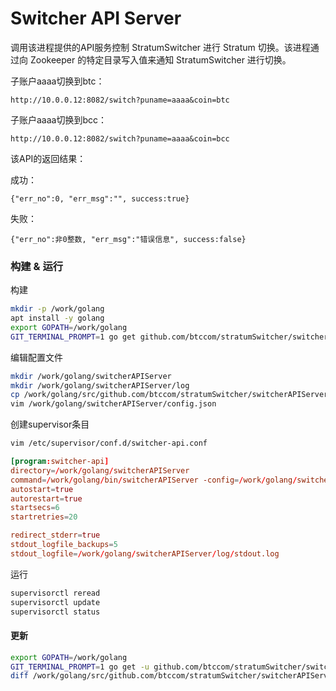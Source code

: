 # Switcher API Server

调用该进程提供的API服务控制 StratumSwitcher 进行 Stratum 切换。该进程通过向 Zookeeper 的特定目录写入值来通知 StratumSwitcher 进行切换。


子账户aaaa切换到btc：
```
http://10.0.0.12:8082/switch?puname=aaaa&coin=btc
```

子账户aaaa切换到bcc：
```
http://10.0.0.12:8082/switch?puname=aaaa&coin=bcc
```

该API的返回结果：

成功：
```
{"err_no":0, "err_msg":"", success:true}
```

失败：
```
{"err_no":非0整数, "err_msg":"错误信息", success:false}
```


### 构建 & 运行

构建

```bash
mkdir -p /work/golang
apt install -y golang
export GOPATH=/work/golang
GIT_TERMINAL_PROMPT=1 go get github.com/btccom/stratumSwitcher/switcherAPIServer
```

编辑配置文件

```bash
mkdir /work/golang/switcherAPIServer
mkdir /work/golang/switcherAPIServer/log
cp /work/golang/src/github.com/btccom/stratumSwitcher/switcherAPIServer/config.default.json /work/golang/switcherAPIServer/config.json
vim /work/golang/switcherAPIServer/config.json
```

创建supervisor条目

```bash
vim /etc/supervisor/conf.d/switcher-api.conf
```

```conf
[program:switcher-api]
directory=/work/golang/switcherAPIServer
command=/work/golang/bin/switcherAPIServer -config=/work/golang/switcherAPIServer/config.json -log_dir=/work/golang/switcherAPIServer/log -v 2
autostart=true
autorestart=true
startsecs=6
startretries=20

redirect_stderr=true
stdout_logfile_backups=5
stdout_logfile=/work/golang/switcherAPIServer/log/stdout.log
```

运行

```bash
supervisorctl reread
supervisorctl update
supervisorctl status
```

#### 更新

```bash
export GOPATH=/work/golang
GIT_TERMINAL_PROMPT=1 go get -u github.com/btccom/stratumSwitcher/switcherAPIServer
diff /work/golang/src/github.com/btccom/stratumSwitcher/switcherAPIServer/config.default.json /work/golang/switcherAPIServer/config.json
```
